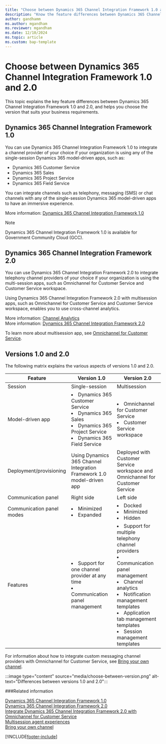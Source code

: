 ```yaml
---
title: "Choose between Dynamics 365 Channel Integration Framework 1.0 and 2.0 | MicrosoftDocs"
description: "Know the feature differences between Dynamics 365 Channel Integration Framework versions 1.0 and 2.0., so you can choose the one that best suits your business needs."
author: gandhamm
ms.author: mgandham
ms.reviewer: mgandham
ms.date: 12/10/2024
ms.topic: article
ms.custom: bap-template
---
```



# Choose between Dynamics 365 Channel Integration Framework 1.0 and 2.0

This topic explains the key feature differences between Dynamics 365 Channel Integration Framework 1.0 and 2.0, and helps you choose the version that suits your business requirements.

## Dynamics 365 Channel Integration Framework 1.0

You can use Dynamics 365 Channel Integration Framework 1.0 to integrate a channel provider of your choice if your organization is using any of the single-session Dynamics 365 model-driven apps, such as:

- Dynamics 365 Customer Service
- Dynamics 365 Sales
- Dynamics 365 Project Service
- Dynamics 365 Field Service

You can integrate channels such as telephony, messaging (SMS) or chat channels with any of the single-session Dynamics 365 model-driven apps to have an immersive experience.

More information: [Dynamics 365 Channel Integration Framework 1.0](v1/administer/overview-channel-integration-framework.md)

> [!NOTE]
> Dynamics 365 Channel Integration Framework 1.0 is available for Government Community Cloud (GCC).

## Dynamics 365 Channel Integration Framework 2.0

You can use Dynamics 365 Channel Integration Framework 2.0 to integrate telephony channel providers of your choice if your organization is using the multi-session apps, such as Omnichannel for Customer Service and Customer Service workspace.

Using Dynamics 365 Channel Integration Framework 2.0 with multisession apps, such as Omnichannel for Customer Service and Customer Service workspace, enables you to use cross-channel analytics.

More information: [Channel Analytics](v2/administer/channel-analytics.md)  
More information: [Dynamics 365 Channel Integration Framework 2.0](v2/administer/overview-channel-integration-framework.md)

To learn more about multisession app, see [Omnichannel for Customer Service](../customer-service/implement/introduction-omnichannel.md).

## Versions 1.0 and 2.0

The following matrix explains the various aspects of versions 1.0 and 2.0.

|Feature| Version 1.0 | Version 2.0 |
|--------------------------------|---------------------------|-------------------------------|
|Session| Single-session  | Multisession|
|Model-driven app | <li>Dynamics 365 Customer Service <br> <li>Dynamics 365 Sales <br> <li>Dynamics 365 Project Service <br> <li>Dynamics 365 Field Service | <li> Omnichannel for Customer Service<br /><li> Customer Service workspace |
|Deployment/provisioning|Using Dynamics 365 Channel Integration Framework 1.0 model-driven app|Deployed with Customer Service workspace and Omnichannel for Customer Service|
|Communication panel | Right side | Left side |
|Communication panel modes | <li>Minimized <br> <li>Expanded | <li>Docked <br> <li>Minimized <br> <li>Hidden |
|Features| <li> Support for one channel provider at any time <br> <li> Communication panel management |<li> Support for multiple telephony channel providers <br> <li> Communication panel management <br> <li> Channel analytics <br> <li> Notification management templates<br> <li> Application tab management templates<br> <li> Session management templates |

For information about how to integrate custom messaging channel providers with Omnichannel for Customer Service, see [Bring your own channel](../customer-service/develop/bring-your-own-channel.md).

   :::image type="content" source="media/choose-between-version.png" alt-text="Differences between versions 1.0 and 2.0":::



###Related information

[Dynamics 365 Channel Integration Framework 1.0](v1/administer/overview-channel-integration-framework.md)  
[Dynamics 365 Channel Integration Framework 2.0](v2/administer/overview-channel-integration-framework.md)  
[Integrate Dynamics 365 Channel Integration Framework 2.0 with Omnichannel for Customer Service](v2/administer/integration-multi-session-experiences.md)  
[Multisession agent experiences](/business-applications-release-notes/april19/service/omnichannel-for-customer-service/multi-session-agent-experiences-web-usd)  
[Bring your own channel](../customer-service/develop/bring-your-own-channel.md)  


[!INCLUDE[footer-include](../includes/footer-banner.md)]
